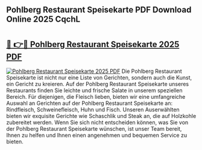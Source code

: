 ## Pohlberg Restaurant Speisekarte PDF Download Online 2025 CqchL

# <h2><a href="http://gc7itq.nevu.top/?p=Pohlberg+Restaurant+Speisekarte">🔗 👉🔴 Pohlberg Restaurant Speisekarte 2025 PDF</a></h2>

[![Pohlberg Restaurant Speisekarte 2025 PDF](https://i.imgur.com/dBaPXMq.png)](http://gc7itq.nevu.top/?p=Pohlberg+Restaurant+Speisekarte)
Die Pohlberg Restaurant Speisekarte ist nicht nur eine Liste von Gerichten, sondern auch die Kunst, ein Gericht zu kreieren. Auf der Pohlberg Restaurant Speisekarte unseres Restaurants finden Sie leichte und frische Salate in unserem speziellen Bereich. Für diejenigen, die Fleisch lieben, bieten wir eine umfangreiche Auswahl an Gerichten auf der Pohlberg Restaurant Speisekarte an: Rindfleisch, Schweinefleisch, Huhn und Fisch. Unseren Auserwählten bieten wir exquisite Gerichte wie Schaschlik und Steak an, die auf Holzkohle zubereitet werden. Wenn Sie sich nicht entscheiden können, was Sie von der Pohlberg Restaurant Speisekarte wünschen, ist unser Team bereit, Ihnen zu helfen und Ihnen einen angenehmen und bequemen Service zu bieten.
